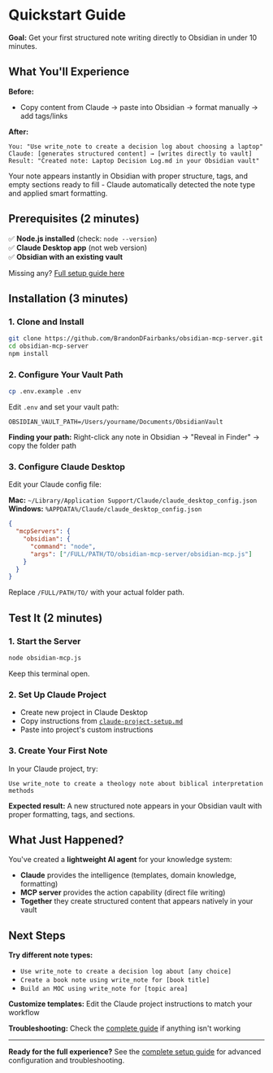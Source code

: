 # Quickstart Guide

**Goal:** Get your first structured note writing directly to Obsidian in under 10 minutes.

## What You'll Experience

**Before:** 
- Copy content from Claude → paste into Obsidian → format manually → add tags/links

**After:**
```
You: "Use write_note to create a decision log about choosing a laptop"
Claude: [generates structured content] → [writes directly to vault]
Result: "Created note: Laptop Decision Log.md in your Obsidian vault"
```

Your note appears instantly in Obsidian with proper structure, tags, and empty sections ready to fill - Claude automatically detected the note type and applied smart formatting.

## Prerequisites (2 minutes)

✅ **Node.js installed** (check: `node --version`)  
✅ **Claude Desktop app** (not web version)  
✅ **Obsidian with an existing vault**  

Missing any? [Full setup guide here](README.md#prerequisites)

## Installation (3 minutes)

### 1. Clone and Install
```bash
git clone https://github.com/BrandonDFairbanks/obsidian-mcp-server.git
cd obsidian-mcp-server
npm install
```

### 2. Configure Your Vault Path
```bash
cp .env.example .env
```

Edit `.env` and set your vault path:
```
OBSIDIAN_VAULT_PATH=/Users/yourname/Documents/ObsidianVault
```

**Finding your path:** Right-click any note in Obsidian → "Reveal in Finder" → copy the folder path

### 3. Configure Claude Desktop
Edit your Claude config file:

**Mac:** `~/Library/Application Support/Claude/claude_desktop_config.json`  
**Windows:** `%APPDATA%/Claude/claude_desktop_config.json`

```json
{
  "mcpServers": {
    "obsidian": {
      "command": "node",
      "args": ["/FULL/PATH/TO/obsidian-mcp-server/obsidian-mcp.js"]
    }
  }
}
```

Replace `/FULL/PATH/TO/` with your actual folder path.

## Test It (2 minutes)

### 1. Start the Server
```bash
node obsidian-mcp.js
```
Keep this terminal open.

### 2. Set Up Claude Project
- Create new project in Claude Desktop
- Copy instructions from [`claude-project-setup.md`](claude-project-setup.md) 
- Paste into project's custom instructions

### 3. Create Your First Note
In your Claude project, try:
```
Use write_note to create a theology note about biblical interpretation methods
```

**Expected result:** A new structured note appears in your Obsidian vault with proper formatting, tags, and sections.

## What Just Happened?

You've created a **lightweight AI agent** for your knowledge system:

- **Claude** provides the intelligence (templates, domain knowledge, formatting)
- **MCP server** provides the action capability (direct file writing)
- **Together** they create structured content that appears natively in your vault

## Next Steps

**Try different note types:**
- `Use write_note to create a decision log about [any choice]`
- `Create a book note using write_note for [book title]`  
- `Build an MOC using write_note for [topic area]`

**Customize templates:** Edit the Claude project instructions to match your workflow

**Troubleshooting:** Check the [complete guide](README.md#troubleshooting) if anything isn't working

---

**Ready for the full experience?** See the [complete setup guide](README.md) for advanced configuration and troubleshooting.
